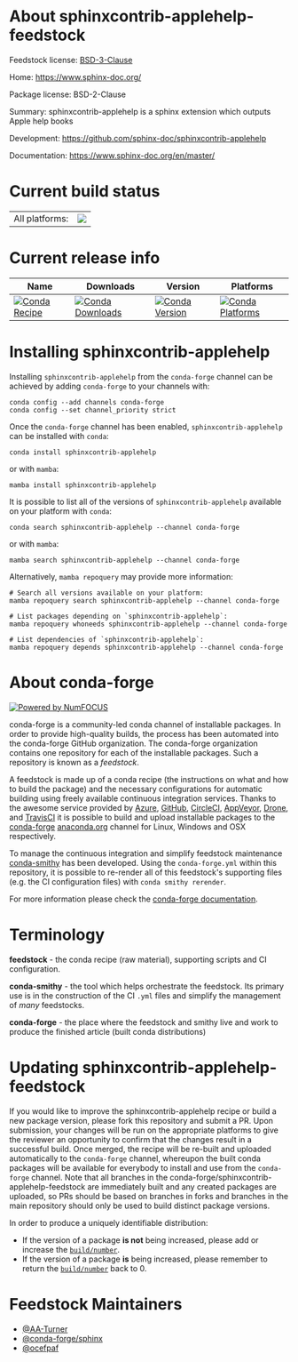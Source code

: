 About sphinxcontrib-applehelp-feedstock
=======================================

Feedstock license: [BSD-3-Clause](https://github.com/conda-forge/sphinxcontrib-applehelp-feedstock/blob/main/LICENSE.txt)

Home: https://www.sphinx-doc.org/

Package license: BSD-2-Clause

Summary: sphinxcontrib-applehelp is a sphinx extension which outputs Apple help books

Development: https://github.com/sphinx-doc/sphinxcontrib-applehelp

Documentation: https://www.sphinx-doc.org/en/master/

Current build status
====================


<table><tr><td>All platforms:</td>
    <td>
      <a href="https://dev.azure.com/conda-forge/feedstock-builds/_build/latest?definitionId=6466&branchName=main">
        <img src="https://dev.azure.com/conda-forge/feedstock-builds/_apis/build/status/sphinxcontrib-applehelp-feedstock?branchName=main">
      </a>
    </td>
  </tr>
</table>

Current release info
====================

| Name | Downloads | Version | Platforms |
| --- | --- | --- | --- |
| [![Conda Recipe](https://img.shields.io/badge/recipe-sphinxcontrib--applehelp-green.svg)](https://anaconda.org/conda-forge/sphinxcontrib-applehelp) | [![Conda Downloads](https://img.shields.io/conda/dn/conda-forge/sphinxcontrib-applehelp.svg)](https://anaconda.org/conda-forge/sphinxcontrib-applehelp) | [![Conda Version](https://img.shields.io/conda/vn/conda-forge/sphinxcontrib-applehelp.svg)](https://anaconda.org/conda-forge/sphinxcontrib-applehelp) | [![Conda Platforms](https://img.shields.io/conda/pn/conda-forge/sphinxcontrib-applehelp.svg)](https://anaconda.org/conda-forge/sphinxcontrib-applehelp) |

Installing sphinxcontrib-applehelp
==================================

Installing `sphinxcontrib-applehelp` from the `conda-forge` channel can be achieved by adding `conda-forge` to your channels with:

```
conda config --add channels conda-forge
conda config --set channel_priority strict
```

Once the `conda-forge` channel has been enabled, `sphinxcontrib-applehelp` can be installed with `conda`:

```
conda install sphinxcontrib-applehelp
```

or with `mamba`:

```
mamba install sphinxcontrib-applehelp
```

It is possible to list all of the versions of `sphinxcontrib-applehelp` available on your platform with `conda`:

```
conda search sphinxcontrib-applehelp --channel conda-forge
```

or with `mamba`:

```
mamba search sphinxcontrib-applehelp --channel conda-forge
```

Alternatively, `mamba repoquery` may provide more information:

```
# Search all versions available on your platform:
mamba repoquery search sphinxcontrib-applehelp --channel conda-forge

# List packages depending on `sphinxcontrib-applehelp`:
mamba repoquery whoneeds sphinxcontrib-applehelp --channel conda-forge

# List dependencies of `sphinxcontrib-applehelp`:
mamba repoquery depends sphinxcontrib-applehelp --channel conda-forge
```


About conda-forge
=================

[![Powered by
NumFOCUS](https://img.shields.io/badge/powered%20by-NumFOCUS-orange.svg?style=flat&colorA=E1523D&colorB=007D8A)](https://numfocus.org)

conda-forge is a community-led conda channel of installable packages.
In order to provide high-quality builds, the process has been automated into the
conda-forge GitHub organization. The conda-forge organization contains one repository
for each of the installable packages. Such a repository is known as a *feedstock*.

A feedstock is made up of a conda recipe (the instructions on what and how to build
the package) and the necessary configurations for automatic building using freely
available continuous integration services. Thanks to the awesome service provided by
[Azure](https://azure.microsoft.com/en-us/services/devops/), [GitHub](https://github.com/),
[CircleCI](https://circleci.com/), [AppVeyor](https://www.appveyor.com/),
[Drone](https://cloud.drone.io/welcome), and [TravisCI](https://travis-ci.com/)
it is possible to build and upload installable packages to the
[conda-forge](https://anaconda.org/conda-forge) [anaconda.org](https://anaconda.org/)
channel for Linux, Windows and OSX respectively.

To manage the continuous integration and simplify feedstock maintenance
[conda-smithy](https://github.com/conda-forge/conda-smithy) has been developed.
Using the ``conda-forge.yml`` within this repository, it is possible to re-render all of
this feedstock's supporting files (e.g. the CI configuration files) with ``conda smithy rerender``.

For more information please check the [conda-forge documentation](https://conda-forge.org/docs/).

Terminology
===========

**feedstock** - the conda recipe (raw material), supporting scripts and CI configuration.

**conda-smithy** - the tool which helps orchestrate the feedstock.
                   Its primary use is in the construction of the CI ``.yml`` files
                   and simplify the management of *many* feedstocks.

**conda-forge** - the place where the feedstock and smithy live and work to
                  produce the finished article (built conda distributions)


Updating sphinxcontrib-applehelp-feedstock
==========================================

If you would like to improve the sphinxcontrib-applehelp recipe or build a new
package version, please fork this repository and submit a PR. Upon submission,
your changes will be run on the appropriate platforms to give the reviewer an
opportunity to confirm that the changes result in a successful build. Once
merged, the recipe will be re-built and uploaded automatically to the
`conda-forge` channel, whereupon the built conda packages will be available for
everybody to install and use from the `conda-forge` channel.
Note that all branches in the conda-forge/sphinxcontrib-applehelp-feedstock are
immediately built and any created packages are uploaded, so PRs should be based
on branches in forks and branches in the main repository should only be used to
build distinct package versions.

In order to produce a uniquely identifiable distribution:
 * If the version of a package **is not** being increased, please add or increase
   the [``build/number``](https://docs.conda.io/projects/conda-build/en/latest/resources/define-metadata.html#build-number-and-string).
 * If the version of a package **is** being increased, please remember to return
   the [``build/number``](https://docs.conda.io/projects/conda-build/en/latest/resources/define-metadata.html#build-number-and-string)
   back to 0.

Feedstock Maintainers
=====================

* [@AA-Turner](https://github.com/AA-Turner/)
* [@conda-forge/sphinx](https://github.com/orgs/conda-forge/teams/sphinx/)
* [@ocefpaf](https://github.com/ocefpaf/)

